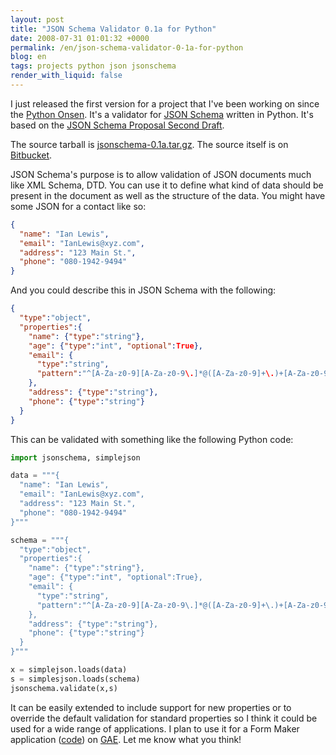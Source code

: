 ```yaml
---
layout: post
title: "JSON Schema Validator 0.1a for Python"
date: 2008-07-31 01:01:32 +0000
permalink: /en/json-schema-validator-0-1a-for-python
blog: en
tags: projects python json jsonschema
render_with_liquid: false
---
```


<!-- textlint-disable rousseau -->

I just released the first version for a project that I've been working on since
the [Python Onsen](http://www.ianlewis.org/index.php/en/python-onsen). It's a
validator for [JSON Schema](http://www.json.com/category/json-schema/) written
in Python. It's based on the [JSON Schema Proposal Second
Draft](http://groups.google.com/group/json-schema/web/json-schema-proposal---second-draft).</p>

<!-- TODO(#67): Fix 404s -->

The source tarball is [jsonschema-0.1a.tar.gz](http://jsonschema.googlecode.com/files/jsonschema-0.1a.tar.gz). The source itself is on [Bitbucket](https://bitbucket.org/IanLewis/jsonschema/).

JSON Schema's purpose is to allow validation of JSON documents much like XML
Schema, DTD. You can use it to define what kind of data should be present in the
document as well as the structure of the data. You might have some JSON for a
contact like so:

```json
{
  "name": "Ian Lewis",
  "email": "IanLewis@xyz.com",
  "address": "123 Main St.",
  "phone": "080-1942-9494"
}
```

And you could describe this in JSON Schema with the following:

```json
{
  "type":"object",
  "properties":{
    "name": {"type":"string"},
    "age": {"type":"int", "optional":True},
    "email": {
      "type":"string",
      "pattern":"^[A-Za-z0-9][A-Za-z0-9\.]*@([A-Za-z0-9]+\.)+[A-Za-z0-9]+$"
    },
    "address": {"type":"string"},
    "phone": {"type":"string"}
  }
}
```

This can be validated with something like the following Python code:

```python
import jsonschema, simplejson

data = """{
  "name": "Ian Lewis",
  "email": "IanLewis@xyz.com",
  "address": "123 Main St.",
  "phone": "080-1942-9494"
}"""

schema = """{
  "type":"object",
  "properties":{
    "name": {"type":"string"},
    "age": {"type":"int", "optional":True},
    "email": {
      "type":"string",
      "pattern":"^[A-Za-z0-9][A-Za-z0-9\.]*@([A-Za-z0-9]+\.)+[A-Za-z0-9]+$"
    },
    "address": {"type":"string"},
    "phone": {"type":"string"}
  }
}"""

x = simplejson.loads(data)
s = simplesjson.loads(schema)
jsonschema.validate(x,s)
```

It can be easily extended to include support for new properties or to override
the default validation for standard properties so I think it could be used for a
wide range of applications. I plan to use it for a Form Maker application
([code](http://www.ianlewis.org/hg/formmaker-appengine/)) on
[GAE](http://code.google.com/appengine/). Let me know what you think!

<!-- textlint-enable rousseau -->
